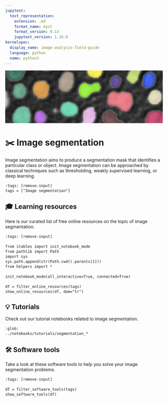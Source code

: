 ```yaml
---
jupytext:
  text_representation:
    extension: .md
    format_name: myst
    format_version: 0.13
    jupytext_version: 1.16.0
kernelspec:
  display_name: image-analysis-field-guide
  language: python
  name: python3
---
```

![segmentation](../../images/segmentation_lg.jpeg)

# ✂️ Image segmentation

Image segmentation aims to produce a segmentation mask that identifies a particular class or object. Image segmentation can be approached by classical techniques such as thresholding, weakly supervised learning, or deep learning.

```{code-cell} ipython3
:tags: [remove-input]
tags = ["Image segmentation"]
```

## 🎓 Learning resources

Here is our curated list of free online resources on the topic of image segmentation.

```{code-cell} ipython3
:tags: [remove-input]

from itables import init_notebook_mode
from pathlib import Path
import sys
sys.path.append(str(Path.cwd().parents[1]))
from helpers import *

init_notebook_mode(all_interactive=True, connected=True)

df = filter_online_resources(tags)
show_online_resources(df, dom="tr")
```

## 💡 Tutorials

Check out our tutorial notebooks related to image segmentation.

```{nblinkgallery}
:glob:
../notebooks/tutorials/segmentation_*
```

## 🛠️ Software tools

Take a look at these software tools to help you solve your image segmentation problems.

```{code-cell} ipython3
:tags: [remove-input]

df = filter_software_tools(tags)
show_software_tools(df)
```